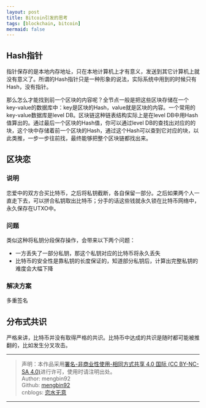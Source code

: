 ```yaml
---
layout: post
title: Bitcoin引发的思考
tags: [blockchain, bitcoin]
mermaid: false
---    
```


## Hash指针  

指针保存的是本地内存地址，只在本地计算机上才有意义，发送到其它计算机上就没有意义了。所谓的Hash指针只是一种形象的说法，实际系统中用到的时候只有Hash，没有指针。  

那么怎么才能找到前一个区块的内容呢？全节点一般是把这些区块存储在一个key-value的数据库中：key是区块的Hash，value就是区块的内容。一个常用的key-value数据库是level DB。区块链这种链表结构实际上是在level DB中用Hash值算出的。通过最后一个区块的Hash值，你可以通过level DB的查找出对应的的块，这个块中存储着前一个区块的Hash，通过这个Hash可以查到它对应的块，以此类推，一步一步往前找，最终能够把整个区块链都找出来。  

## 区块恋  

### 说明  

恋爱中的双方合买比特币，之后将私钥截断，各自保留一部分。之后如果两个人一直走下去，可以拼合私钥取出比特币；分手的话这些钱就永久锁在比特币网络中，永久保存在UTXO中。  

### 问题  

类似这种将私钥分段保存操作，会带来以下两个问题：  

- 一方丢失了一部分私钥，那这个私钥对应的比特币将永久丢失
- 比特币的安全性是靠私钥的长度保证的，知道部分私钥后，计算出完整私钥的难度会大幅下降

### 解决方案  

多重签名

## 分布式共识  

严格来讲，比特币并没有取得严格的共识。比特币中达成的共识是随时都可能被推翻的，比如发生分叉攻击。  

---

> 声明：本作品采用[署名-非商业性使用-相同方式共享 4.0 国际 (CC BY-NC-SA 4.0)](https://creativecommons.org/licenses/by-nc-sa/4.0/deed.zh)进行许可，使用时请注明出处。  
> Author: mengbin92  
> Github: [mengbin92](https://mengbin92.github.io/)  
> cnblogs: [恋水无意](https://www.cnblogs.com/lianshuiwuyi/)  

---
